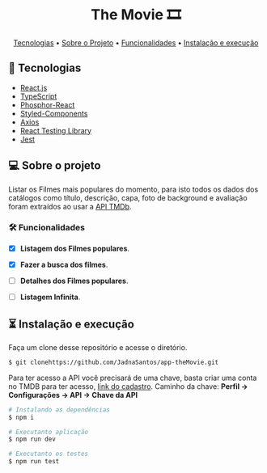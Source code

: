 <h1 align="center"> The Movie 🎞 </h1>

<p align="center">
  <a href="#bibliotecas">Tecnologias</a>  • 
  <a href="#funcionalidades">Sobre o Projeto</a> •
  <a href="#funcionalidades">Funcionalidades</a> •
  <a href="#iniciando"> Instalação e execução</a>   
</p>



## 🚀 Tecnologias

-  [React.js](https://pt-br.reactjs.org/)
-  [TypeScript](https://www.typescriptlang.org/)
-  [Phosphor-React](https://phosphoricons.com/)
-  [Styled-Components](https://styled-components.com/)
-  [Axios](https://github.com/axios/axios)
-  [React Testing Library](https://testing-library.com/)
-  [Jest](https://jestjs.io)

## 💻 Sobre o projeto

Listar os Filmes mais populares do momento, para isto 
todos os dados dos catálogos como título, descrição, capa, foto de background e avaliação foram extraídos ao usar a [API TMDb](https://www.themoviedb.org/documentation/api).


### 🛠 Funcionalidades

- [x] **Listagem dos Filmes populares**.
- [x] **Fazer a busca dos filmes**.
- [ ] **Detalhes dos Filmes populares**.
- [ ] **Listagem Infinita**.



## ⏳ Instalação e execução

Faça um clone desse repositório e acesse o diretório.

```bash
$ git clonehttps://github.com/JadnaSantos/app-theMovie.git
```

Para ter acesso a API você precisará de uma chave, basta criar uma conta no TMDB para ter acesso, [link do cadastro](https://www.themoviedb.org/signup). Caminho da chave: **Perfil -> Configurações -> API -> Chave da API**


```bash
# Instalando as dependências
$ npm i

# Executanto aplicação
$ npm run dev

# Executanto os testes
$ npm run test
```

